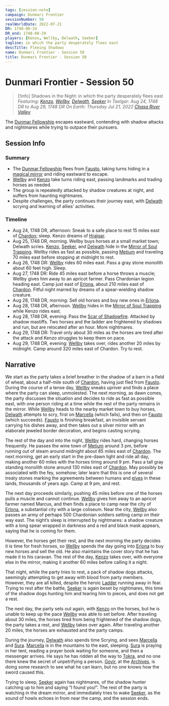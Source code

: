 ```yaml
---
tags: [session-note]
campaign: Dunmari Frontier
sessionNumber: 50
realWorldDate: 2022-07-21
DR: 1748-08-24
DR_end: 1748-08-29
players: [Kenzo, Wellby, Delwath, Seeker]
tagline: in which the party desperately flees east
descTitle: Fleeing Shadows
name: Dunmari Frontier - Session 50
title: Dunmari Frontier - Session 50
---
```

# Dunmari Frontier - Session 50

>[!info] Shadows in the Night: in which the party desperately flees east
> *Featuring: [Kenzo](<../../../people/pcs/dunmar-fellowship/kenzo.md>), [Wellby](<../../../people/pcs/dunmar-fellowship/wellby.md>), [Delwath](<../../../people/pcs/dunmar-fellowship/delwath.md>), [Seeker](<../../../people/pcs/dunmar-fellowship/seeker.md>)*
> *In Taelgar: Aug 24, 1748 DR to Aug 29, 1748 DR*
> *On Earth: Thursday Jul 21, 2022*
> *[Chasa River Valley](<../../../gazetteer/greater-chardon/chardonian-empire/chasa-river-valley/chasa-river-valley.md>)*

The [Dunmar Fellowship](<../../../people/pcs/dunmar-fellowship/dunmar-fellowship.md>) escapes eastward, contending with shadow attacks and nightmares while trying to outpace their pursuers.
## Session Info
### Summary
- The [Dunmar Fellowship](<../../../people/pcs/dunmar-fellowship/dunmar-fellowship.md>) flees from [Fausto](<../../../people/chardonians/fausto.md>), taking turns hiding in a [magical mirror](<../treasure/mirror-of-soul-trapping.md>) and riding eastward to escape.
- [Wellby](<../../../people/pcs/dunmar-fellowship/wellby.md>) and [Kenzo](<../../../people/pcs/dunmar-fellowship/kenzo.md>) take turns riding east, passing landmarks and trading horses as needed.
- The group is repeatedly attacked by shadow creatures at night, and suffers from haunting nightmares.
- Despite challenges, the party continues their journey east, with [Delwath](<../../../people/pcs/dunmar-fellowship/delwath.md>) scrying and learning of allies' activities.

### Timeline
- Aug 24, 1748 DR, afternoon: Sneak to a safe place to rest 15 miles east of [Chardon](<../../../gazetteer/greater-chardon/chardonian-empire/chardon/chardon.md>); sleep. Kenzo dreams of [Hralgar](<../../../people/giants/hralgar.md>).
- Aug 25, 1748 DR, morning. Wellby buys horses at a small market town; Delwath scries. [Kenzo](<../../../people/pcs/dunmar-fellowship/kenzo.md>), [Seeker](<../../../people/pcs/dunmar-fellowship/seeker.md>), and [Delwath](<../../../people/pcs/dunmar-fellowship/delwath.md>) hide in the [Mirror of Soul Trapping](<../treasure/mirror-of-soul-trapping.md>). Wellby rides as fast as possible, passing [Metium](<../../../gazetteer/greater-chardon/chardonian-empire/chasa-river-valley/metium.md>) and traveling 70 miles east before stopping at midnight to rest.
- Aug 26, 1748 DR: [Wellby](<../../../people/pcs/dunmar-fellowship/wellby.md>) rides 60 miles east. Pass a gray stone monolith about 60 feet high. Sleep.
- Aug 27, 1748 DR: Ride 45 miles east before a horse throws a muscle; Wellby gives him away to an apricot farmer. Pass Chardonian legion heading east. Camp just east of [Erlona](<../../../gazetteer/greater-chardon/chardonian-empire/chasa-river-valley/erlona.md>), about 210 miles east of [Chardon](<../../../gazetteer/greater-chardon/chardonian-empire/chardon/chardon.md>). Fitful night marred by dreams of a spear-wielding shadow creature.
- Aug 28, 1748 DR, morning: Sell old horses and buy new ones in [Erlona](<../../../gazetteer/greater-chardon/chardonian-empire/chasa-river-valley/erlona.md>).
- Aug 28, 1748 DR, afternoon. [Wellby](<../../../people/pcs/dunmar-fellowship/wellby.md>) hides in the [Mirror of Soul Trapping](<../treasure/mirror-of-soul-trapping.md>) while Kenzo rides east. 
- Aug 28, 1748 DR, evening: Pass the [Scar of Shadowfire](<../../../gazetteer/greater-chardon/chardonian-empire/chasa-river-valley/scar-of-shadowfire.md>). Attacked by shadow mastiffs. Two horses and the ladder are frightened by shadows and run, but are relocated after an hour. More nightmares.
- Aug 29, 1748 DR: Travel only about 30 miles as the horses are tired after the attack and Kenzo struggles to keep them on pace. 
- Aug 29, 1748 DR, evening: [Wellby](<../../../people/pcs/dunmar-fellowship/wellby.md>) takes over, rides another 20 miles by midnight. Camp around 320 miles east of Chardon. Try to rest. 


## Narrative
We start as the party takes a brief breather in the shadow of a barn in a field of wheat, about a half-mile south of [Chardon](<../../../gazetteer/greater-chardon/chardonian-empire/chardon/chardon.md>), having just fled from [Fausto](<../../../people/chardonians/fausto.md>). During the course of a tense day, [Wellby](<../../../people/pcs/dunmar-fellowship/wellby.md>) sneaks upriver and finds a place where the party can sleep, unmolested. The next morning, as dawn comes, the party discusses the situation and decides to ride as fast as possible east, with one person riding at a time while the rest of the party remains in the mirror. While [Wellby](<../../../people/pcs/dunmar-fellowship/wellby.md>) heads to the nearby market town to buy horses, [Delwath](<../../../people/pcs/dunmar-fellowship/delwath.md>) attempts to scry, first on [Marcella](<../../../people/chardonians/marcella.md>) (which fails), and then on [Fausto](<../../../people/chardonians/fausto.md>) (which succeeds). [Fausto](<../../../people/chardonians/fausto.md>) is finishing breakfast, an invisible servant carrying his dishes away, and then takes out a silver mirror with an elaborate jeweled border decoration, and begins casting scrying. 

The rest of the day and into the night, [Wellby](<../../../people/pcs/dunmar-fellowship/wellby.md>) rides hard, changing horses frequently. He passes the wine town of [Metium](<../../../gazetteer/greater-chardon/chardonian-empire/chasa-river-valley/metium.md>) around 3 pm, before running out of steam around midnight about 85 miles east of [Chardon](<../../../gazetteer/greater-chardon/chardonian-empire/chardon/chardon.md>). The next morning, get an early start in the pre-dawn light and ride all day, making another 60 miles with the horses tiring around 9 pm. Pass a tall gray standing monolith stone around 130 miles east of [Chardon](<../../../gazetteer/greater-chardon/chardonian-empire/chardon/chardon.md>). May possibly be associated with the fey, somehow; later learn that this is one of several treaty stones marking the agreements between humans and [elves](<../../../species/elves.md>) in these lands, thousands of years ago. Camp at 9 pm, and rest.

The next day proceeds similarly, pushing 45 miles before one of the horses pulls a muscle and cannot continue. [Wellby](<../../../people/pcs/dunmar-fellowship/wellby.md>) gives him away to an apricot farmer named Marcus, and then finds a place to camp near the city of [Erlona](<../../../gazetteer/greater-chardon/chardonian-empire/chasa-river-valley/erlona.md>), a substantial city with a large coliseum. Near the city, [Wellby](<../../../people/pcs/dunmar-fellowship/wellby.md>) also passes an army of perhaps 500 Chardonian soldiers setting camp on their way east. The night’s sleep is interrupted by nightmares: a shadow creature with a long spear wrapped in darkness and a red and black mask appears, saying that he is coming for them.

However, the horses get their rest, and the next morning the party decides it is time for fresh horses, so [Wellby](<../../../people/pcs/dunmar-fellowship/wellby.md>) spends the day going into [Erlona](<../../../gazetteer/greater-chardon/chardonian-empire/chasa-river-valley/erlona.md>) to buy new horses and sell the old. He also maintains the cover story that he has made it to his caravan. The rest of the day, [Kenzo](<../../../people/pcs/dunmar-fellowship/kenzo.md>) takes over, with everyone else in the mirror, making it another 60 miles before calling it a night. 

That night, while the party tries to rest, a pack of shadow dogs attacks, seemingly attempting to get away with blood from party members. However, they are all killed, despite the heroic [Ladder](<../../../people/pcs/dunmar-fellowship/companions/ladder.md>) running away in fear. Trying to rest after the battle, [Seeker](<../../../people/pcs/dunmar-fellowship/seeker.md>) is again beset by nightmares, this time of the shadow dogs hunting him and tearing him to pieces, and does not get a rest. 

The next day, the party sets out again, with [Kenzo](<../../../people/pcs/dunmar-fellowship/kenzo.md>) on the horses, but he is unable to keep up the pace [Wellby](<../../../people/pcs/dunmar-fellowship/wellby.md>) was able to set before. After traveling about 30 miles, the horses tired from being frightened of the shadow dogs, the party takes a rest, and [Wellby](<../../../people/pcs/dunmar-fellowship/wellby.md>) takes over again. After traveling another 20 miles, the horses are exhausted and the party camps. 

During the journey, [Delwath](<../../../people/pcs/dunmar-fellowship/delwath.md>) also spends time Scrying, and sees [Marcella](<../../../people/chardonians/marcella.md>) and [Sura](<../../../people/dunmari/sura.md>). [Marcella](<../../../people/chardonians/marcella.md>) is in the mountains to the east, sleeping. [Sura](<../../../people/dunmari/sura.md>) is praying in her tent, reading a prayer book waiting for someone, and then a messenger arrives. He says he has ridden all the way to [Tokra](<../../../gazetteer/greater-dunmar/realms/dunmar/central-dunmar/tokra/tokra.md>), and no one there knew the secret of unpetrifying a person. [Govir](<../../../people/dunmari/govir.md>), at the [Archives](<../../../gazetteer/greater-dunmar/realms/dunmar/central-dunmar/tokra/archives.md>), is doing some research to see what he can learn, but no one knows how the sword caused this. 

Trying to sleep, [Seeker](<../../../people/pcs/dunmar-fellowship/seeker.md>) again has nightmares, of the shadow hunter catching up to him and saying “I found you!”. The rest of the party is watching in the dream mirror, and immediately tries to wake [Seeker](<../../../people/pcs/dunmar-fellowship/seeker.md>), as the sound of howls echoes in from near the camp, and the session ends. 
